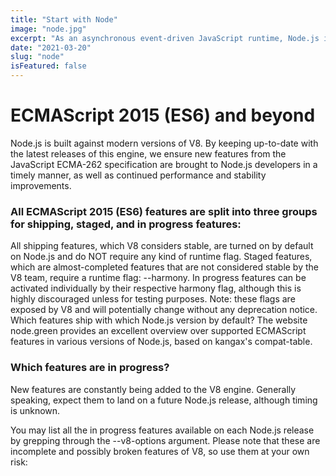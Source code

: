 ```yaml
---
title: "Start with Node"
image: "node.jpg"
excerpt: "As an asynchronous event-driven JavaScript runtime, Node.js is designed to build scalable network applications."
date: "2021-03-20"
slug: "node"
isFeatured: false
---
```


# ECMAScript 2015 (ES6) and beyond

Node.js is built against modern versions of V8. By keeping up-to-date with the latest releases of this engine, we ensure new features from the JavaScript ECMA-262 specification are brought to Node.js developers in a timely manner, as well as continued performance and stability improvements.

### All ECMAScript 2015 (ES6) features are split into three groups for shipping, staged, and in progress features:

All shipping features, which V8 considers stable, are turned on by default on Node.js and do NOT require any kind of runtime flag.
Staged features, which are almost-completed features that are not considered stable by the V8 team, require a runtime flag: --harmony.
In progress features can be activated individually by their respective harmony flag, although this is highly discouraged unless for testing purposes. Note: these flags are exposed by V8 and will potentially change without any deprecation notice.
Which features ship with which Node.js version by default?
The website node.green provides an excellent overview over supported ECMAScript features in various versions of Node.js, based on kangax's compat-table.

### Which features are in progress?

New features are constantly being added to the V8 engine. Generally speaking, expect them to land on a future Node.js release, although timing is unknown.

You may list all the in progress features available on each Node.js release by grepping through the --v8-options argument. Please note that these are incomplete and possibly broken features of V8, so use them at your own risk:

